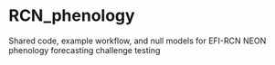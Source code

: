 # RCN_phenology
Shared code, example workflow, and null models for EFI-RCN NEON phenology forecasting challenge
testing
